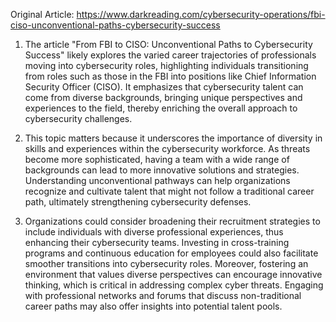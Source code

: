 Original Article: https://www.darkreading.com/cybersecurity-operations/fbi-ciso-unconventional-paths-cybersecurity-success

1) The article "From FBI to CISO: Unconventional Paths to Cybersecurity Success" likely explores the varied career trajectories of professionals moving into cybersecurity roles, highlighting individuals transitioning from roles such as those in the FBI into positions like Chief Information Security Officer (CISO). It emphasizes that cybersecurity talent can come from diverse backgrounds, bringing unique perspectives and experiences to the field, thereby enriching the overall approach to cybersecurity challenges.

2) This topic matters because it underscores the importance of diversity in skills and experiences within the cybersecurity workforce. As threats become more sophisticated, having a team with a wide range of backgrounds can lead to more innovative solutions and strategies. Understanding unconventional pathways can help organizations recognize and cultivate talent that might not follow a traditional career path, ultimately strengthening cybersecurity defenses.

3) Organizations could consider broadening their recruitment strategies to include individuals with diverse professional experiences, thus enhancing their cybersecurity teams. Investing in cross-training programs and continuous education for employees could also facilitate smoother transitions into cybersecurity roles. Moreover, fostering an environment that values diverse perspectives can encourage innovative thinking, which is critical in addressing complex cyber threats. Engaging with professional networks and forums that discuss non-traditional career paths may also offer insights into potential talent pools.